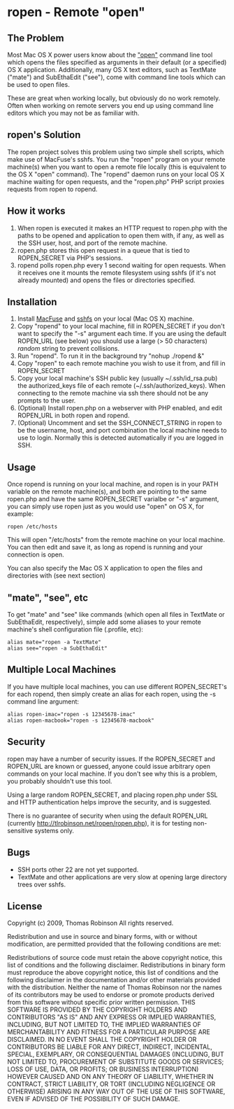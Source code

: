 ropen - Remote "open"
=====================

The Problem
-----------

Most Mac OS X power users know about the ["open"](http://tuvix.apple.com/documentation/Darwin/Reference/ManPages/man1/open.1.html) command line tool which opens the files specified as arguments in their default (or a specified) OS X application. Additionally, many OS X text editors, such as TextMate ("mate") and SubEthaEdit ("see"), come with command line tools which can be used to open files.

These are great when working locally, but obviously do no work remotely. Often when working on remote servers you end up using command line editors which you may not be as familiar with.

ropen's Solution
----------------

The ropen project solves this problem using two simple shell scripts, which make use of MacFuse's sshfs. You run the "ropen" program on your remote machine(s) when you want to open a remote file locally (this is equivalent to the OS X "open" command). The "ropend" daemon runs on your local OS X machine waiting for open requests, and the "ropen.php" PHP script proxies requests from ropen to ropend.

How it works
------------

1. When ropen is executed it makes an HTTP request to ropen.php with the paths to be opened and application to open them with, if any, as well as the SSH user, host, and port of the remote machine.
2. ropen.php stores this open request in a queue that is tied to ROPEN_SECRET via PHP's sessions.
3. ropend polls ropen.php every 1 second waiting for open requests. When it receives one it mounts the remote filesystem using sshfs (if it's not already mounted) and opens the files or directories specified.

Installation
------------

1. Install [MacFuse](http://code.google.com/p/macfuse/) and [sshfs](http://code.google.com/p/macfuse/wiki/MACFUSE_FS_SSHFS) on your local (Mac OS X) machine.
2. Copy "ropend" to your local machine, fill in ROPEN_SECRET if you don't want to specify the "-s" argument each time. If you are using the default ROPEN_URL (see below) you should use a large (> 50 characters) *random* string to prevent collisions.
3. Run "ropend". To run it in the background try "nohup ./ropend &"
4. Copy "ropen" to each remote machine you wish to use it from, and fill in ROPEN_SECRET
5. Copy your local machine's SSH public key (usually ~/.ssh/id_rsa.pub) the authorized_keys file of each remote (~/.ssh/authorized_keys). When connecting to the remote machine via ssh there should not be any prompts to the user.
6. (Optional) Install ropen.php on a webserver with PHP enabled, and edit ROPEN_URL in both ropen and ropend.
7. (Optional) Uncomment and set the SSH_CONNECT_STRING in ropen to be the username, host, and port combination the local machine needs to use to login. Normally this is detected automatically if you are logged in SSH.

Usage
-----

Once ropend is running on your local machine, and ropen is in your PATH variable on the remote machine(s), and both are pointing to the same ropen.php and have the same ROPEN_SECRET varialbe or "-s" argument, you can simply use ropen just as you would use "open" on OS X, for example:

    ropen /etc/hosts
    
This will open "/etc/hosts" from the remote machine on your local machine. You can then edit and save it, as long as ropend is running and your connection is open.

You can also specify the Mac OS X application to open the files and directories with (see next section)

"mate", "see", etc
------------------

To get "mate" and "see" like commands (which open all files in TextMate or SubEthaEdit, respectively), simple add some aliases to your remote machine's shell configuration file (.profile, etc):

    alias mate="ropen -a TextMate"
    alias see="ropen -a SubEthaEdit"
 
Multiple Local Machines
-----------------------

If you have multiple local machines, you can use different ROPEN_SECRET's for each ropend, then simply create an alias for each ropen, using the -s command line argument:

    alias ropen-imac="ropen -s 12345678-imac"
    alias ropen-macbook="ropen -s 12345678-macbook"

Security
--------

ropen may have a number of security issues. If the ROPEN_SECRET and ROPEN_URL are known or guessed, anyone could issue arbitrary open commands on your local machine. If you don't see why this is a problem, you probably shouldn't use this tool.

Using a large random ROPEN_SECRET, and placing ropen.php under SSL and HTTP authentication helps improve the security, and is suggested.

There is no guarantee of security when using the default ROPEN_URL (currently http://tlrobinson.net/ropen/ropen.php), it is for testing non-sensitive systems only.

Bugs
----

* SSH ports other 22 are not yet supported.
* TextMate and other applications are very slow at opening large directory trees over sshfs.

License
-------

Copyright (c) 2009, Thomas Robinson
All rights reserved.

Redistribution and use in source and binary forms, with or without modification, are permitted provided that the following conditions are met:

Redistributions of source code must retain the above copyright notice, this list of conditions and the following disclaimer.
Redistributions in binary form must reproduce the above copyright notice, this list of conditions and the following disclaimer in the documentation and/or other materials provided with the distribution.
Neither the name of Thomas Robinson nor the names of its contributors may be used to endorse or promote products derived from this software without specific prior written permission.
THIS SOFTWARE IS PROVIDED BY THE COPYRIGHT HOLDERS AND CONTRIBUTORS "AS IS" AND ANY EXPRESS OR IMPLIED WARRANTIES, INCLUDING, BUT NOT LIMITED TO, THE IMPLIED WARRANTIES OF MERCHANTABILITY AND FITNESS FOR A PARTICULAR PURPOSE ARE DISCLAIMED. IN NO EVENT SHALL THE COPYRIGHT HOLDER OR CONTRIBUTORS BE LIABLE FOR ANY DIRECT, INDIRECT, INCIDENTAL, SPECIAL, EXEMPLARY, OR CONSEQUENTIAL DAMAGES (INCLUDING, BUT NOT LIMITED TO, PROCUREMENT OF SUBSTITUTE GOODS OR SERVICES; LOSS OF USE, DATA, OR PROFITS; OR BUSINESS INTERRUPTION) HOWEVER CAUSED AND ON ANY THEORY OF LIABILITY, WHETHER IN CONTRACT, STRICT LIABILITY, OR TORT (INCLUDING NEGLIGENCE OR OTHERWISE) ARISING IN ANY WAY OUT OF THE USE OF THIS SOFTWARE, EVEN IF ADVISED OF THE POSSIBILITY OF SUCH DAMAGE.

